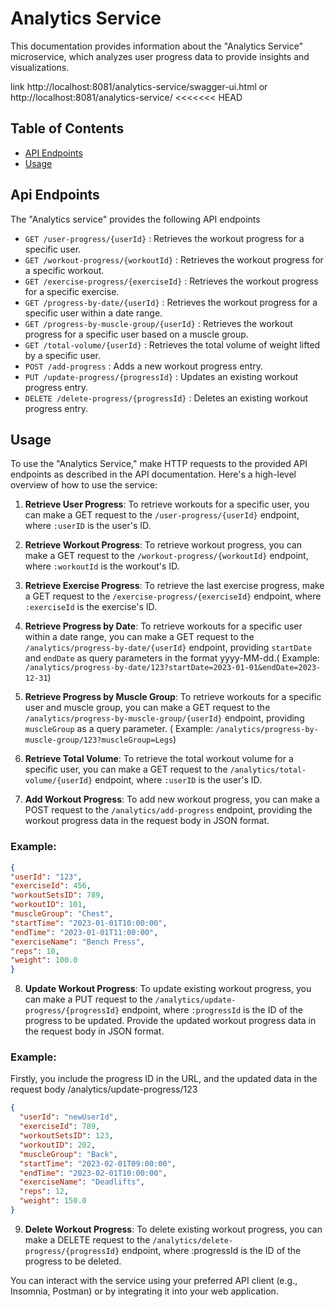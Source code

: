 # Analytics Service

This documentation provides information about the "Analytics Service" microservice, which analyzes user progress data to provide insights and visualizations.


link http://localhost:8081/analytics-service/swagger-ui.html or http://localhost:8081/analytics-service/
<<<<<<< HEAD
## Table of Contents
- [API Endpoints](#api-endpoints)
- [Usage](#usage)

## Api Endpoints
The "Analytics service" provides the following API endpoints
- `GET /user-progress/{userId}` :  Retrieves the workout progress for a specific user.
- `GET /workout-progress/{workoutId}` : Retrieves the workout progress for a specific workout.
- `GET /exercise-progress/{exerciseId}` : Retrieves the workout progress for a specific exercise.
- `GET /progress-by-date/{userId}` : Retrieves the workout progress for a specific user within a date range.
- `GET /progress-by-muscle-group/{userId}` : Retrieves the workout progress for a specific user based on a muscle group.
- `GET /total-volume/{userId}` : Retrieves the total volume of weight lifted by a specific user.
- `POST /add-progress` : Adds a new workout progress entry.
- `PUT /update-progress/{progressId}` : Updates an existing workout progress entry.
- `DELETE /delete-progress/{progressId}` : Deletes an existing workout progress entry.



## Usage

To use the "Analytics Service," make HTTP requests to the provided API endpoints as described in the API documentation. Here's a high-level overview of how to use the service:

1. **Retrieve User Progress**: To retrieve workouts for a specific user, you can make a GET request to the `/user-progress/{userId}` endpoint, where `:userID` is the user's ID.

2. **Retrieve Workout Progress**: To retrieve workout progress, you can make a GET request to the `/workout-progress/{workoutId}` endpoint, where `:workoutId` is the workout's ID.

3. **Retrieve Exercise Progress**: To retrieve the last exercise progress, make a GET request to the `/exercise-progress/{exerciseId}` endpoint, where `:exerciseId` is the exercise's ID.

4. **Retrieve Progress by Date**: To retrieve workouts for a specific user within a date range, you can make a GET request to the `/analytics/progress-by-date/{userId}` endpoint, providing `startDate` and `endDate` as query parameters in the format yyyy-MM-dd.( Example: `/analytics/progress-by-date/123?startDate=2023-01-01&endDate=2023-12-31`)

5. **Retrieve Progress by Muscle Group**: To retrieve workouts for a specific user and muscle group, you can make a GET request to the `/analytics/progress-by-muscle-group/{userId}` endpoint, providing `muscleGroup` as a query parameter. ( Example: `/analytics/progress-by-muscle-group/123?muscleGroup=Legs`)

6. **Retrieve Total Volume**: To retrieve the total workout volume for a specific user, you can make a GET request to the `/analytics/total-volume/{userId}` endpoint, where `:userID` is the user's ID.

7. **Add Workout Progress**: To add new workout progress, you can make a POST request to the `/analytics/add-progress` endpoint, providing the workout progress data in the request body in JSON format.

### Example:
```json
{
"userId": "123",
"exerciseId": 456,
"workoutSetsID": 789,
"workoutID": 101,
"muscleGroup": "Chest",
"startTime": "2023-01-01T10:00:00",
"endTime": "2023-01-01T11:00:00",
"exerciseName": "Bench Press",
"reps": 10,
"weight": 100.0
}
```
8. **Update Workout Progress**: To update existing workout progress, you can make a PUT request to the `/analytics/update-progress/{progressId}` endpoint, where `:progressId` is the ID of the progress to be updated. Provide the updated workout progress data in the request body in JSON format.

### Example:

Firstly, you include the progress ID in the URL, and the updated data in the request body
/analytics/update-progress/123
```json
{
  "userId": "newUserId",
  "exerciseId": 789,
  "workoutSetsID": 123,
  "workoutID": 202,
  "muscleGroup": "Back",
  "startTime": "2023-02-01T09:00:00",
  "endTime": "2023-02-01T10:00:00",
  "exerciseName": "Deadlifts",
  "reps": 12,
  "weight": 150.0
}
```


9. **Delete Workout Progress**: To delete existing workout progress, you can make a DELETE request to the `/analytics/delete-progress/{progressId}` endpoint, where :progressId is the ID of the progress to be deleted.

You can interact with the service using your preferred API client (e.g., Insomnia, Postman) or by integrating it into your web application.

